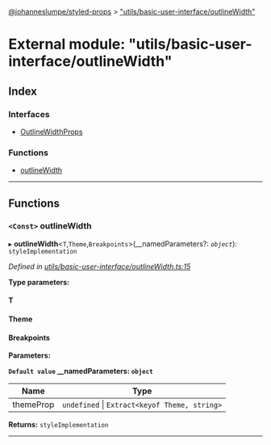 [@johanneslumpe/styled-props](../README.md) > ["utils/basic-user-interface/outlineWidth"](../modules/_utils_basic_user_interface_outlinewidth_.md)

# External module: "utils/basic-user-interface/outlineWidth"

## Index

### Interfaces

* [OutlineWidthProps](../interfaces/_utils_basic_user_interface_outlinewidth_.outlinewidthprops.md)

### Functions

* [outlineWidth](_utils_basic_user_interface_outlinewidth_.md#outlinewidth)

---

## Functions

<a id="outlinewidth"></a>

### `<Const>` outlineWidth

▸ **outlineWidth**<`T`,`Theme`,`Breakpoints`>(__namedParameters?: *`object`*): `styleImplementation`

*Defined in [utils/basic-user-interface/outlineWidth.ts:15](https://github.com/johanneslumpe/styled-props/blob/8e709f1/src/utils/basic-user-interface/outlineWidth.ts#L15)*

**Type parameters:**

#### T 
#### Theme 
#### Breakpoints 
**Parameters:**

**`Default value` __namedParameters: `object`**

| Name | Type |
| ------ | ------ |
| themeProp | `undefined` \| `Extract<keyof Theme, string>` |

**Returns:** `styleImplementation`

___

